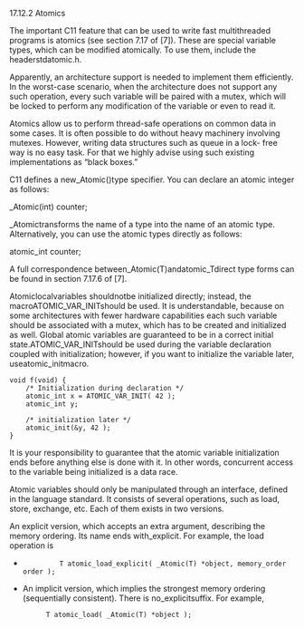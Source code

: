 17.12.2 Atomics

The important C11 feature that can be used to write fast multithreaded programs is atomics \(see section 7.17 of \[7\]\). These are special variable types, which can be modified atomically. To use them, include the headerstdatomic.h.

Apparently, an architecture support is needed to implement them efficiently. In the worst-case scenario, when the architecture does not support any such operation, every such variable will be paired with a mutex, which will be locked to perform any modification of the variable or even to read it.

Atomics allow us to perform thread-safe operations on common data in some cases. It is often possible to do without heavy machinery involving mutexes. However, writing data structures such as queue in a lock- free way is no easy task. For that we highly advise using such existing implementations as “black boxes.”

C11 defines a new\_Atomic\(\)type specifier. You can declare an atomic integer as follows:

\_Atomic\(int\) counter;

\_Atomictransforms the name of a type into the name of an atomic type. Alternatively, you can use the atomic types directly as follows:

atomic\_int counter;

A full correspondence between\_Atomic\(T\)andatomic\_Tdirect type forms can be found in section 7.17.6 of \[7\].

Atomiclocalvariables shouldnotbe initialized directly; instead, the macroATOMIC\_VAR\_INITshould be used. It is understandable, because on some architectures with fewer hardware capabilities each such variable should be associated with a mutex, which has to be created and initialized as well. Global atomic variables are guaranteed to be in a correct initial state.ATOMIC\_VAR\_INITshould be used during the variable declaration coupled with initialization; however, if you want to initialize the variable later, useatomic\_initmacro.

```
void f(void) {
    /* Initialization during declaration */
    atomic_int x = ATOMIC_VAR_INIT( 42 );
    atomic_int y;
    
    /* initialization later */
    atomic_init(&y, 42 );
}
```



It is your responsibility to guarantee that the atomic variable initialization ends before anything else is done with it. In other words, concurrent access to the variable being initialized is a data race.

Atomic variables should only be manipulated through an interface, defined in the language standard. It consists of several operations, such as load, store, exchange, etc. Each of them exists in two versions.

An explicit version, which accepts an extra argument, describing the memory ordering. Its name ends with\_explicit. For example, the load operation is

* ```
           T atomic_load_explicit( _Atomic(T) *object, memory_order order );

  ```
* An implicit version, which implies the strongest memory ordering \(sequentially consistent\). There is no\_explicitsuffix. For example,

```
         T atomic_load( _Atomic(T) *object );
```





